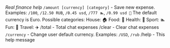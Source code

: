 *Real finance help*
  `/amount [currency] [category]` - Save new expense.
  Examples: `/100`, `/12.50 RUB`, `/0.45 usd`, `/777 🏊`, `/0.99 usd 🎉`
  The default currency is Euro.
  Possible categories:
  House: 🏠
  Food: 🍞
  Health: 💊
  Sport: 🏊
  Fun: 🎉
  Travel: ✈️
  /total - Total chat expenses
  /clear - Clear chat expenses
  `/currency` - Change user default currency. Examples: `/USD`, `/rub`
  /help - This help message